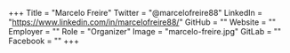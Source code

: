 +++
Title = "Marcelo Freire"
Twitter = "@marcelofreire88"
LinkedIn = "https://www.linkedin.com/in/marcelofreire88/"
GitHub = ""
Website = ""
Employer = ""
Role = "Organizer"
Image = "marcelo-freire.jpg"
GitLab = ""
Facebook = ""
+++
